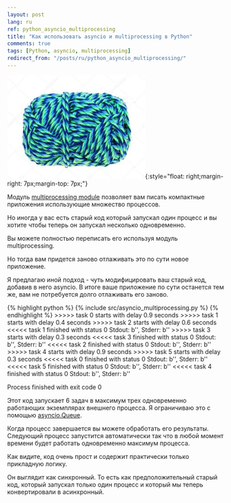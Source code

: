 ```yaml
---
layout: post
lang: ru
ref: python_asyncio_multiprocessing
title: "Как использовать asyncio и multiprocessing в Python"
comments: true
tags: [Python, asyncio, multiprocessing]
redirect_from: "/posts/ru/python_asyncio_multiprocessing/"
---
```

![](/images/wool-yarn.jpg){:style="float: right;margin-right: 7px;margin-top: 7px;"}

<style type="text/css">
  h2 {
    content: "";
    clear: both;
  }
</style>

Модуль [multiprocessing module](/posts/ru/python_async.html) 
позволяет вам писать компактные приложения использующие множество процессов.

Но иногда у вас есть старый код который запускал один процесс и вы хотите
чтобы теперь он запускал несколько одновременно. 

Вы можете полностью переписать его используя модуль multiprocessing.
 
Но тогда вам придется заново отлаживать это по сути новое приложение.

Я предлагаю иной подход - чуть модифицировать ваш старый код, добавив
в него asyncio. В итоге ваше приложение по сути останется тем же,
вам не потребуется долго отлаживать его заново.

{% highlight python %}
{% include src/asyncio_multiprocessing.py %}
{% endhighlight %} 
    >>>>> task 0 starts with delay 0.9 seconds
    >>>>> task 1 starts with delay 0.4 seconds
    >>>>> task 2 starts with delay 0.6 seconds
    <<<<< task 1 finished with status 0
    Stdout: b'', Stderr: b''
    >>>>> task 3 starts with delay 0.3 seconds
    <<<<< task 3 finished with status 0
    Stdout: b'', Stderr: b''
    <<<<< task 2 finished with status 0
    Stdout: b'', Stderr: b''
    >>>>> task 4 starts with delay 0.9 seconds
    >>>>> task 5 starts with delay 0.3 seconds
    <<<<< task 0 finished with status 0
    Stdout: b'', Stderr: b''
    <<<<< task 5 finished with status 0
    Stdout: b'', Stderr: b''
    <<<<< task 4 finished with status 0
    Stdout: b'', Stderr: b''

Process finished with exit code 0


Этот код запускает 6 задач в максимум трех одновременно работающих экземплярах внешнего процесса.
Я ограничиваю это с помощью [asyncio.Queue](https://docs.python.org/3/library/asyncio-queue.html).

Когда процесс завершается вы можете обработать его результаты.
Следующий процесс запустится автоматически так что в любой момент времени
будет работать одновременно максимум процесса.

Как видите, код очень прост и содержит практически только прикладную логику.

Он выглядит как синхронный.
То есть как предположительный старый код, который запускал только один 
процесс и который мы теперь конвертировали в асинхронный.
